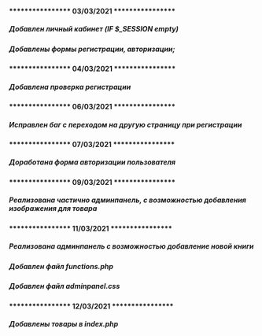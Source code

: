 #### **************** **03/03/2021** ****************
##### Добавлен личный кабинет (IF $_SESSION empty)
##### Добавлены формы регистрации, авторизации;      
#### **************** **04/03/2021** **************** 
##### Добавлена проверка регистрации
#### **************** **06/03/2021** ****************
##### Исправлен баг с переходом на другую страницу при регистрации
#### **************** **07/03/2021** ****************
##### Доработана форма авторизации пользователя
#### **************** **09/03/2021** ****************
##### Реализована частично админпанель, с возможностью добавления изображения для товара
#### **************** **11/03/2021** ****************
##### Реализована админпанель с возможностью добавление новой книги
##### Добавлен файл functions.php
##### Добавлен файл adminpanel.css
#### **************** **12/03/2021** ****************
##### Добавлены товары в index.php
